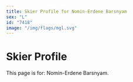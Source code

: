 ```yaml
---
title: Skier Profile for Nomin-Erdene Barsnyam
sex: "L"
id: "7418"
image: "/img/flags/mgl.svg" 
---
```


# Skier Profile

This page is for: Nomin-Erdene Barsnyam.
    